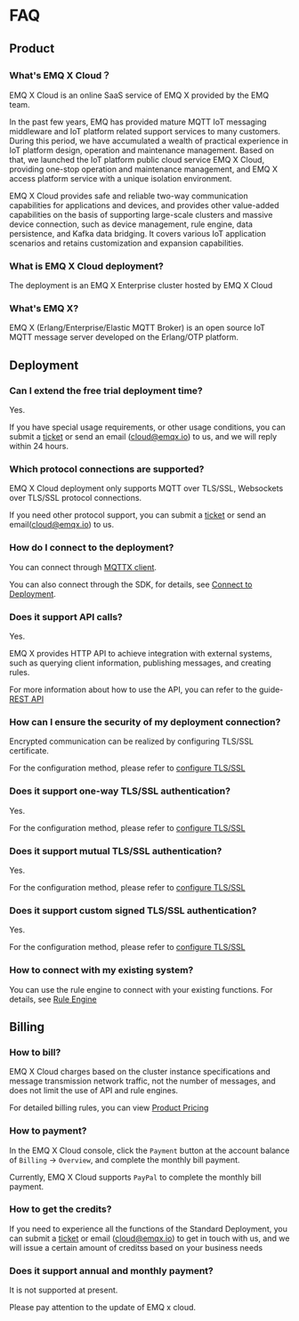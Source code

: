 # FAQ

## Product

### What's EMQ X Cloud？

EMQ X Cloud is an online SaaS service of EMQ X provided by the EMQ team.

In the past few years, EMQ has provided mature MQTT IoT messaging middleware and IoT platform related support services to many customers. During this period, we have accumulated a wealth of practical experience in IoT platform design, operation and maintenance management. Based on that, we launched the IoT platform public cloud service EMQ X Cloud, providing one-stop operation and maintenance management, and EMQ X access platform service with a unique isolation environment.

EMQ X Cloud provides safe and reliable two-way communication capabilities for applications and devices, and provides other value-added capabilities on the basis of supporting large-scale clusters and massive device connection, such as device management, rule engine, data persistence, and Kafka data bridging. It covers various IoT application scenarios and retains customization and expansion capabilities.

### What is EMQ X Cloud deployment?

The deployment is an EMQ X Enterprise cluster hosted by EMQ X Cloud

### What's EMQ X?

EMQ X (Erlang/Enterprise/Elastic MQTT Broker) is an open source IoT MQTT message server developed on the Erlang/OTP platform.

## Deployment

### Can I extend the free trial deployment time?

Yes.

If you have special usage requirements, or other usage conditions, you can submit a [ticket](contact.md) or send an email (cloud@emqx.io) to us, and we will reply within 24 hours.

### Which protocol connections are supported?

EMQ X Cloud deployment only supports MQTT over TLS/SSL, Websockets over TLS/SSL protocol connections.

If you need other protocol support, you can submit a [ticket](contact.md) or send an email(cloud@emqx.io) to us.

### How do I connect to the deployment?

You can connect through [MQTTX client](https://mqttx.app).

You can also connect through the SDK, for details, see [Connect to Deployment](connect_to_deployments/introduction.md).

### Does it support API calls?

Yes.

EMQ X provides HTTP API to achieve integration with external systems, such as querying client information, publishing messages, and creating rules.

For more information about how to use the API, you can refer to the guide-[REST API](api.md)

### How can I ensure the security of my deployment connection?

Encrypted communication can be realized by configuring TLS/SSL certificate.

For the configuration method, please refer to [configure TLS/SSL](deployments/security_features_and_settings/tls_ssl.md)

### Does it support one-way TLS/SSL authentication?

Yes.

For the configuration method, please refer to [configure TLS/SSL](deployments/security_features_and_settings/tls_ssl.md)

### Does it support mutual TLS/SSL authentication?

Yes.

For the configuration method, please refer to [configure TLS/SSL](deployments/security_features_and_settings/tls_ssl.md)

### Does it support custom signed TLS/SSL authentication?

Yes.

For the configuration method, please refer to [configure TLS/SSL](deployments/security_features_and_settings/tls_ssl.md)

### How to connect with my existing system?

You can use the rule engine to connect with your existing functions. For details, see [Rule Engine](rule_engine/introduction.md)

## Billing
### How to bill?

EMQ X Cloud charges based on the cluster instance specifications and message transmission network traffic, not the number of messages, and does not limit the use of API and rule engines.

For detailed billing rules, you can view [Product Pricing](pricing.md)

### How to payment?

In the EMQ X Cloud console, click the `Payment` button at the account balance of `Billing` -> `Overview`, and complete the monthly bill payment.

Currently, EMQ X Cloud supports `PayPal` to complete the monthly bill payment.

### How to get the credits?

If you need to experience all the functions of the Standard Deployment, you can submit a [ticket](contact.md) or email (cloud@emqx.io) to get in touch with us, and we will issue a certain amount of creditss based on your business needs

### Does it support annual and monthly payment?

It is not supported at present.

Please pay attention to the update of EMQ x cloud.
